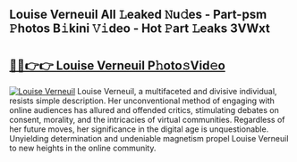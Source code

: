 ## Louise Verneuil All 𝙻eaked 𝙽u𝚍es - Part-psm 𝙿hotos B𝚒kini 𝚅𝚒deo - Hot 𝙿art 𝙻eaks 3VWxt

# <h2><a href="http://ld3lz1.urlbe.top/?page=Louise+Verneuil">🔗🔗👉👉 Louise Verneuil P𝚑oto𝚜Vid𝚎o</a></h2>

[![Louise Verneuil](https://i.imgur.com/eBuTRDB.gif)](http://ld3lz1.urlbe.top/?page=Louise+Verneuil)
Louise Verneuil, a multifaceted and divisive individual, resists simple description. Her unconventional method of engaging with online audiences has allured and offended critics, stimulating debates on consent, morality, and the intricacies of virtual communities. Regardless of her future moves, her significance in the digital age is unquestionable. Unyielding determination and undeniable magnetism propel Louise Verneuil to new heights in the online community.
